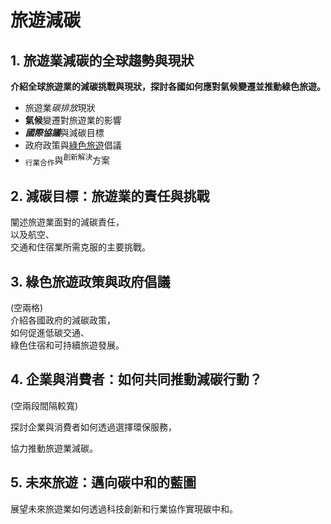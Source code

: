 # 旅遊減碳
## 1. 旅遊業減碳的全球趨勢與現狀
**介紹全球旅遊業的減碳挑戰與現狀，探討各國如何應對氣候變遷並推動綠色旅遊。**
- 旅遊業*碳排放*現狀
- **氣候**變遷對旅遊業的影響
- ***國際協議***與減碳目標
- 政府政策與<ins>綠色旅遊</ins>倡議
- <sub>行業合作</sub>與<sup>創新解決</sup>方案
## 2. 減碳目標：旅遊業的責任與挑戰
闡述旅遊業面對的減碳責任，\
以及航空、\
交通和住宿業所需克服的主要挑戰。
## 3. 綠色旅遊政策與政府倡議
(空兩格)  
介紹各國政府的減碳政策，  
如何促進低碳交通、  
綠色住宿和可持續旅遊發展。
## 4. 企業與消費者：如何共同推動減碳行動？
(空兩段間隔較寬)


探討企業與消費者如何透過選擇環保服務，

協力推動旅遊業減碳。
## 5. 未來旅遊：邁向碳中和的藍圖
展望未來旅遊業如何透過科技創新和行業協作實現碳中和。
